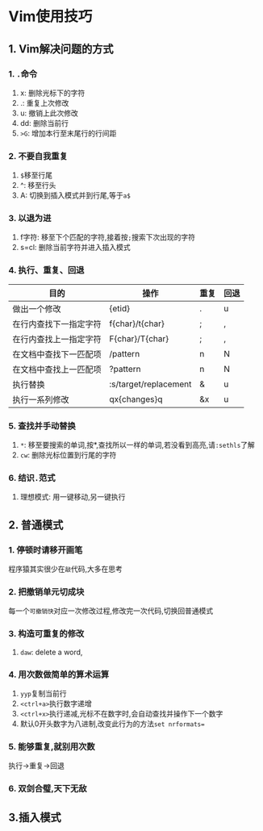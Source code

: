 # Vim使用技巧

## 1. Vim解决问题的方式

### 1. `.`命令 

1. x: 删除光标下的字符
2. .: 重复上次修改
3. u: 撤销上此次修改
4. dd: 删除当前行
5. `>G`: 增加本行至末尾行的行间距

### 2. 不要自我重复

1. `$`移至行尾
2. ^: 移至行头
3. A: 切换到插入模式并到行尾,等于`a$`

### 3. 以退为进

1. f字符: 移至下个匹配的字符,接着按`;`搜索下次出现的字符
2. s=cl: 删除当前字符并进入插入模式

### 4. 执行、重复、回退

| 目的                   | 操作                  | 重复 | 回退 |
|------------------------|-----------------------|------|------|
| 做出一个修改           | {etid}                | .    | u    |
| 在行内查找下一指定字符 | f{char}/t{char}       | ;    | ,    |
| 在行内查找上一指定字符 | F{char}/T{char}       | ;    | ,    |
| 在文档中查找下一匹配项 | /pattern<CR>          | n    | N    |
| 在文档中查找上一匹配项 | ?pattern<CR>          | n    | N    |
| 执行替换               | :s/target/replacement | &    | u    |
| 执行一系列修改         | qx{changes}q          | &x   | u    |

### 5. 查找并手动替换

1. `*`: 移至要搜索的单词,按*,查找所以一样的单词,若没看到高亮,请`:sethls`了解
2. `cw`: 删除光标位置到行尾的字符

### 6. 结识`.`范式

1. 理想模式: 用一键移动,另一键执行

## 2. 普通模式

### 1. 停顿时请移开画笔

程序猿其实很少在`敲`代码,大多在思考

### 2. 把撤销单元切成块

每一个`可撤销快`对应一次修改过程,修改完一次代码,切换回普通模式

### 3. 构造可重复的修改

1. `daw`: delete a word,

### 4. 用次数做简单的算术运算

1. `yyp`复制当前行
2. `<ctrl+a>`执行数字递增
3. `<ctrl+x>`执行递减,光标不在数字时,会自动查找并操作下一个数字
4. 默认0开头数字为八进制,改变此行为的方法`set nrformats=`

### 5. 能够重复,就别用次数

执行->重复->回退

### 6. 双剑合璧,天下无敌

## 3.插入模式




